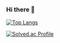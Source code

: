 ### Hi there 👋

<!--
**KIPUMP/KIPUMP** is a ✨ _special_ ✨ repository because its `README.md` (this file) appears on your GitHub profile.

Here are some ideas to get you started:

- 🔭 I’m currently working on ...
- 🌱 I’m currently learning ...
- 👯 I’m looking to collaborate on ...
- 🤔 I’m looking for help with ...
- 💬 Ask me about ...
- 📫 How to reach me: ...
- 😄 Pronouns: ...
- ⚡ Fun fact: ...
-->
[![Top Langs](https://github-readme-stats.vercel.app/api/top-langs/?username=KIPUMP&langs_count=8)](https://github.com/KIPUMP/github-readme-stats)

[![Solved.ac Profile](http://mazassumnida.wtf/api/generate_badge?boj=chlrlqja2010)](https://solved.ac/chlrlqja2010)<br/>


